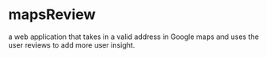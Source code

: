 # mapsReview
a web application that takes in a valid address in Google maps and uses the user reviews to add more user insight. 
